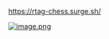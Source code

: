 https://rtag-chess.surge.sh/

[![image.png](https://i.postimg.cc/90Fjf7x5/image.png)](https://postimg.cc/mzqnXtf8)
